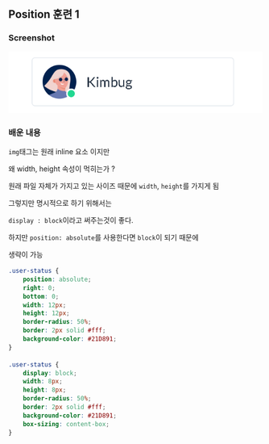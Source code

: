 ## Position 훈련 1

### Screenshot
<img src="./assets/absolute.PNG" alt="absolute 예제">

### 배운 내용

`img`태그는 원래 inline 요소 이지만

왜 width, height 속성이 먹히는가 ?

원래 파일 자체가 가지고 있는 사이즈 때문에 `width`, `height`를 가지게 됨

그렇지만 명시적으로 하기 위해서는

`display : block`이라고 써주는것이 좋다.

하지만 `position: absolute`를 사용한다면 `block`이 되기 때문에

생략이 가능

```CSS
.user-status {
    position: absolute;
    right: 0;
    bottom: 0;
    width: 12px;
    height: 12px;
    border-radius: 50%;
    border: 2px solid #fff;
    background-color: #21D891;
}

.user-status {
    display: block;
    width: 8px;
    height: 8px;
    border-radius: 50%;
    border: 2px solid #fff;
    background-color: #21D891;
    box-sizing: content-box;
}
```